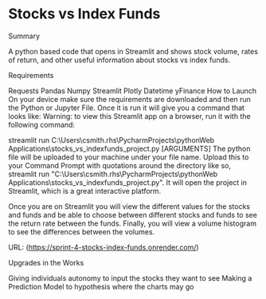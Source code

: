 # Stocks vs Index Funds
Summary

A python based code that opens in Streamlit and shows stock volume, rates of return, and other useful information about stocks vs index funds.

Requirements

Requests
Pandas
Numpy
Streamlit
Plotly
Datetime
yFinance
How to Launch On your device make sure the requirements are downloaded and then run the Python or Jupyter File. Once it is run it will give you a command that looks like: Warning: to view this Streamlit app on a browser, run it with the following command:

streamlit run C:\Users\csmith.rhs\PycharmProjects\pythonWeb Applications\stocks_vs_indexfunds_project.py [ARGUMENTS]
The python file will be uploaded to your machine under your file name. Upload this to your Command Prompt with quotations around the directory like so, streamlit run "C:\Users\csmith.rhs\PycharmProjects\pythonWeb Applications\stocks_vs_indexfunds_project.py". It will open the project in Streamlit, which is a great interactive platform.

Once you are on Streamlit you will view the different values for the stocks and funds and be able to choose between different stocks and funds to see the return rate between the funds. Finally, you will view a volume histogram to see the differences between the volumes.

URL: (https://sprint-4-stocks-index-funds.onrender.com/)

Upgrades in the Works

Giving individuals autonomy to input the stocks they want to see
Making a Prediction Model to hypothesis where the charts may go
